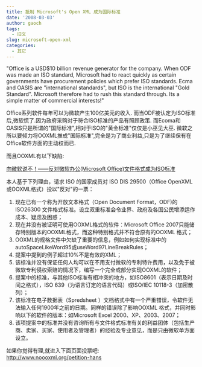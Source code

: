 ```yaml
---
title: 抵制 Microsoft's Open XML 成为国际标准
date: '2008-03-03'
author: gaoch
tags:
  - 旧文
slug: microsoft-open-xml
categories:
  - 其它
---
```


"Office is a USD$10 billion revenue generator for the company. When ODF
was made an ISO standard, Microsoft had to react quickly as certain
governments have procurement policies which prefer ISO standards. Ecma
and OASIS are "international standards", but ISO is the international
"Gold Standard". Microsoft therefore had to rush this standard through.
Its a simple matter of commercial interests!"  
  
Office系列软件每年可以为微软产生100亿美元的收入.
而当ODF被认定为ISO标准后,微软慌了.因为政府采购对于符合ISO标准的产品有照顾政策.
而Ecoma和OASIS只是所谓的"国际标准",相对于ISO的"黄金标准"仅仅是小巫见大巫.
微软之所以要倾力将OOXML推成"国际标准",完全是为了商业利益,只是为了继续保有在Office软件方面的主动权而已.  
  
而且OOXML有以下缺陷:  
  
[向微软说不！——反对微软办公(Microsoft
Office)文件格式成为ISO标准](http://www.noooxml.org/petition-hans)

本人基于下列理由，请求 ISO 的国家成员对 ISO DIS 29500（Office
OpenXML或OOXML格式）投以"反对"的一票：

1.  现在已有一个称为开放文本格式（Open Document Format，ODF)的ISO26300
    文件格式标准。设立双重标准会令业界、政府及各国公民增添运作成本、疑虑及困惑；
2.  现在并没有被证明可使用OOXML格式的软件：Microsoft Office
    2007只能储存特别版本的OOXML格式，而这种特别格式并不符合原有的OOXML
    格式；
3.  OOXML的规格文件中欠缺了重要的信息，例如如何实现标准中的autoSpaceLikeWord95或useWord97LineBreakRules；
4.  提案中提到的例子超过10%不是有效的XML；
5.  该标准并没有保证任何人均可以在不用支付微软的专利特许费用，以及免于被微软专利侵权索赔的情况下，编写一个完全或部分实现OOXML的软件；
6.  提案中的标准，与其他ISO标准有相冲突的地方，如ISO8601（表示日期及时间之格式），ISO
    639（为语言订定的语言代码）或ISO/IEC 10118-3（加密散列）；
7.  该标准在电子数据表（Spredsheet
    ）文档格式中有一个严重错误，令软件无法输入任何1900年之前的日期。同样的错误除了影响OOXML
    格式，并同时影响以下的软件的版本：如Microsoft Excel
    2000、XP、2003、2007；
8.  该项提案中的标准并没有咨询所有与文件格式标准有关的利益团体（包括生产商、卖家、买家、使用者及管理者）的经验及专业意见，而是只由微软单方面设立。

  
如果你觉得有理,就进入下面页面投票吧:  
http://www.noooxml.org/petition-hans  
